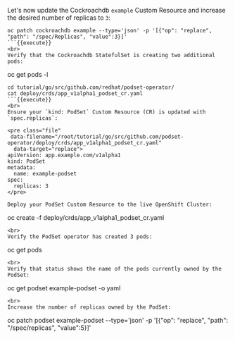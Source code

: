 Let's now update the Cockroachdb `example` Custom Resource and increase the desired number of replicas to `3`:

```
oc patch cockroachdb example --type='json' -p '[{"op": "replace", "path": "/spec/Replicas", "value":3}]'
```{{execute}}
<br>
Verify that the Cockroachdb StatefulSet is creating two additional pods:

```
oc get pods -l




```
cd tutorial/go/src/github.com/redhat/podset-operator/
cat deploy/crds/app_v1alpha1_podset_cr.yaml
```{{execute}}
<br>
Ensure your `kind: PodSet` Custom Resource (CR) is updated with `spec.replicas`:

<pre class="file"
 data-filename="/root/tutorial/go/src/github.com/podset-operator/deploy/crds/app_v1alpha1_podset_cr.yaml"
  data-target="replace">
apiVersion: app.example.com/v1alpha1
kind: PodSet
metadata:
  name: example-podset
spec:
  replicas: 3
</pre>

Deploy your PodSet Custom Resource to the live OpenShift Cluster:

```
oc create -f deploy/crds/app_v1alpha1_podset_cr.yaml
```{{execute}}
<br>
Verify the PodSet operator has created 3 pods:

```
oc get pods
```{{execute}}
<br>
Verify that status shows the name of the pods currently owned by the PodSet:

```
oc get podset example-podset -o yaml
```{{execute}}
<br>
Increase the number of replicas owned by the PodSet:

```
oc patch podset example-podset --type='json' -p '[{"op": "replace", "path": "/spec/replicas", "value":5}]'
```{{execute}}
